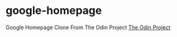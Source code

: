 # google-homepage
Google Homepage Clone
From The Odin Project
[The Odin Project](http://theodinproject.com/web-developement-101/htlm-ccs?ref=lnav)

